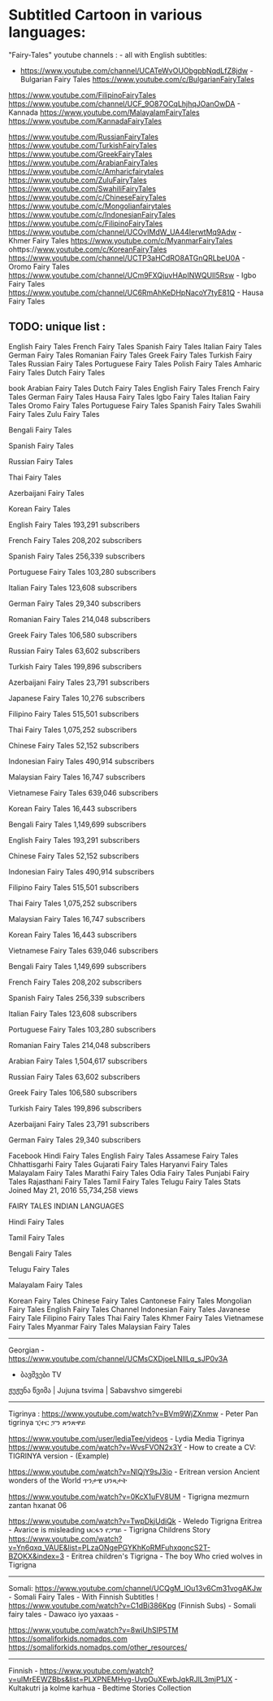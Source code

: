 
# Subtitled Cartoon in various languages:


"Fairy-Tales" youtube channels :  - all with English subtitles:
 * https://www.youtube.com/channel/UCATeWvOUObgpbNqdLfZ8jdw - Bulgarian Fairy Tales
 https://www.youtube.com/c/BulgarianFairyTales

https://www.youtube.com/FilipinoFairyTales
https://www.youtube.com/channel/UCF_9O87OCqLhjhqJOanOwDA - Kannada 
https://www.youtube.com/MalayalamFairyTales
https://www.youtube.com/KannadaFairyTales

 
 https://www.youtube.com/RussianFairyTales
 https://www.youtube.com/TurkishFairyTales
 https://www.youtube.com/GreekFairyTales
 https://www.youtube.com/ArabianFairyTales
 https://www.youtube.com/c/Amharicfairytales
 https://www.youtube.com/ZuluFairyTales
 https://www.youtube.com/SwahiliFairyTales
 https://www.youtube.com/c/ChineseFairyTales
 https://www.youtube.com/c/Mongolianfairytales
 https://www.youtube.com/c/IndonesianFairyTales
 https://www.youtube.com/c/FilipinoFairyTales
 https://www.youtube.com/channel/UCOvIMdW_UA44IerwtMq9Adw - Khmer Fairy Tales 
 https://www.youtube.com/c/MyanmarFairyTales
ohttps://www.youtube.com/c/KoreanFairyTales
 https://www.youtube.com/channel/UCTP3aHCdRO8ATGnQRLbeU0A - Oromo Fairy Tales
 https://www.youtube.com/channel/UCm9FXQjuvHApINWQUIl5Rsw - Igbo Fairy Tales
 https://www.youtube.com/channel/UC6RmAhKeDHpNacoY7tyE81Q - Hausa Fairy Tales 
 

## TODO: unique list : 

English Fairy Tales French Fairy Tales  Spanish Fairy Tales Italian Fairy Tales  German Fairy Tales Romanian Fairy Tales  Greek Fairy Tales Turkish Fairy Tales  Russian Fairy Tales Portuguese Fairy Tales  Polish Fairy Tales Amharic Fairy Tales  Dutch Fairy Tales

book  Arabian Fairy Tales Dutch Fairy Tales  English Fairy Tales French Fairy Tales  German Fairy Tales Hausa Fairy Tales  Igbo Fairy Tales Italian Fairy Tales  Oromo Fairy Tales Portuguese Fairy Tales  Spanish Fairy Tales Swahili Fairy Tales  Zulu Fairy Tales



Bengali Fairy Tales

Spanish Fairy Tales

Russian Fairy Tales

Thai Fairy Tales

Azerbaijani Fairy Tales

Korean Fairy Tales



English Fairy Tales
193,291 subscribers

French Fairy Tales
208,202 subscribers

Spanish Fairy Tales
256,339 subscribers

Portuguese Fairy Tales
103,280 subscribers

Italian Fairy Tales
123,608 subscribers

German Fairy Tales
29,340 subscribers

Romanian Fairy Tales
214,048 subscribers

Greek Fairy Tales
106,580 subscribers

Russian Fairy Tales
63,602 subscribers

Turkish Fairy Tales
199,896 subscribers

Azerbaijani Fairy Tales
23,791 subscribers

Japanese Fairy Tales
10,276 subscribers

Filipino Fairy Tales
515,501 subscribers

Thai Fairy Tales
1,075,252 subscribers

Chinese Fairy Tales
52,152 subscribers

Indonesian Fairy Tales
490,914 subscribers

Malaysian Fairy Tales
16,747 subscribers

Vietnamese Fairy Tales
639,046 subscribers

Korean Fairy Tales
16,443 subscribers

Bengali Fairy Tales
1,149,699 subscribers



English Fairy Tales
193,291 subscribers

Chinese Fairy Tales
52,152 subscribers

Indonesian Fairy Tales
490,914 subscribers

Filipino Fairy Tales
515,501 subscribers

Thai Fairy Tales
1,075,252 subscribers

Malaysian Fairy Tales
16,747 subscribers

Korean Fairy Tales
16,443 subscribers

Vietnamese Fairy Tales
639,046 subscribers

Bengali Fairy Tales
1,149,699 subscribers

French Fairy Tales
208,202 subscribers

Spanish Fairy Tales
256,339 subscribers

Italian Fairy Tales
123,608 subscribers

Portuguese Fairy Tales
103,280 subscribers

Romanian Fairy Tales
214,048 subscribers

Arabian Fairy Tales
1,504,617 subscribers

Russian Fairy Tales
63,602 subscribers

Greek Fairy Tales
106,580 subscribers

Turkish Fairy Tales
199,896 subscribers

Azerbaijani Fairy Tales
23,791 subscribers

German Fairy Tales
29,340 subscribers

Facebook  Hindi Fairy Tales English Fairy Tales  Assamese Fairy Tales Chhattisgarhi Fairy Tales  Gujarati Fairy Tales Haryanvi Fairy Tales  Malayalam Fairy Tales Marathi Fairy Tales  Odia Fairy Tales Punjabi Fairy Tales  Rajasthani Fairy Tales Tamil Fairy Tales  Telugu Fairy Tales
Stats
Joined May 21, 2016
55,734,258 views

FAIRY TALES INDIAN LANGUAGES

Hindi Fairy Tales

Tamil Fairy Tales

Bengali Fairy Tales

Telugu Fairy Tales

Malayalam Fairy Tales



 Korean Fairy Tales Chinese Fairy Tales  Cantonese Fairy Tales Mongolian Fairy Tales  English Fairy Tales Channel Indonesian Fairy Tales  Javanese Fairy Tale Filipino Fairy Tales  Thai Fairy Tales Khmer Fairy Tales  Vietnamese Fairy Tales Myanmar Fairy Tales  Malaysian Fairy Tales


 ------

 Georgian - 
 https://www.youtube.com/channel/UCMsCXDjoeLNllLq_sJP0v3A
 - ბავშვები TV 

ჟუჟუნა წვიმა | Jujuna tsvima | Sabavshvo simgerebi 


------
Tigrinya :
https://www.youtube.com/watch?v=BVm9WjZXnmw - Peter Pan tigrinya ፒተር ፓን ጽንጽዋይ

https://www.youtube.com/user/lediaTee/videos - Lydia Media Tigrinya 
https://www.youtube.com/watch?v=WvsFVON2x3Y - How to create a CV: TIGRINYA version - (Example)


https://www.youtube.com/watch?v=NlQjY9sJ3io - Eritrean version Ancient wonders of the World ጥንታዊ ህንጻታት 

https://www.youtube.com/watch?v=0KcX1uFV8UM - Tigrigna mezmurn zantan hxanat 06 

https://www.youtube.com/watch?v=TwpDkjUdiQk - 
Weledo Tigrigna Eritrea - Avarice is misleading ህርፋን የጋግይ - Tigrigna Childrens Story
https://www.youtube.com/watch?v=Yn6qxq_VAUE&list=PLzaONgePGYKhKoRMFuhxqoncS2T-BZOKX&index=3 - Eritrea children's Tigrigna - The boy Who cried wolves in Tigrigna





-----
Somali:
https://www.youtube.com/channel/UCQgM_lOu13v6Cm31vogAKJw - Somali Fairy Tales - With Finnish Subtitles !
https://www.youtube.com/watch?v=C1dBi386Kpg (Finnish Subs) - Somali fairy tales - Dawaco iyo yaxaas - 

https://www.youtube.com/watch?v=8wiUhSIP5TM
 https://somaliforkids.nomadps.com 
 https://somaliforkids.nomadps.com/other_resources/





-----
Finnish - 
https://www.youtube.com/watch?v=ulMrEEWZBbs&list=PLXPNEMHvg-UvpOuXEwbJqkRJlL3mjP1JX - Kultakutri ja kolme karhua - Bedtime Stories Collection
 
